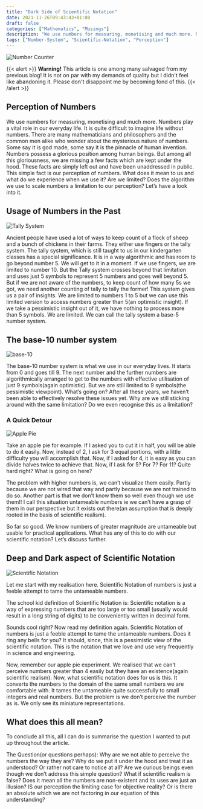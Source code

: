 ```yaml
---
title: "Dark Side of Scientific Notation"
date: 2021-11-26T09:43:43+01:00
draft: false
categories: ["Mathematics", "Musings"]
description: "We use numbers for measuring, monetising and much more. Numbers play a vital role in our everyday life. It is quite difficult to imagine life without numbers. There are many mathematicians and philosophers and ..."
tags: ["Number-System", "Scientific-Notation", "Perception"]
---
```


![Number Counter](img/pexels-logan-kirschner-1364700.jpeg)

{{< alert >}}
**Warning!** This article is one among many salvaged from my previous blog! It is not on par with my demands of quality but I didn't feel like abandoning it. Please don't disappoint me by becoming fond of this.
{{< /alert >}}

## Perception of Numbers
We use numbers for measuring, monetising and much more. Numbers play a vital role in our everyday life. It is quite difficult to imagine life without numbers. There are many mathematicians and philosophers and the common men alike who wonder about the mysterious nature of numbers. Some say it is god made, some say it is the pinnacle of human invention. Numbers possess a glorious position among human beings. But among all this gloriousness, we are missing a few facts which are kept under the hood. These facts are simply left out and have been unaddressed in public. This simple fact is our perception of numbers. What does it mean to us and what do we experience when we use it? Are we limited? Does the algorithm we use to scale numbers a limitation to our perception? Let’s have a look into it.

## Usage of Numbers in the Past
![Tally System](img/pexels-pixabay-235985-1.jpeg "Tally System to Denote Numbers")

Ancient people have used a lot of ways to keep count of a flock of sheep and a bunch of chickens in their farms. They either use fingers or the tally system. The tally system, which is still taught to us in our kindergarten classes has a special significance. It is in a way algorithmic and has room to go beyond number 5. We will get to it in a moment. If we use fingers, we are limited to number 10. But the Tally system crosses beyond that limitation and uses just 5 symbols to represent 5 numbers and goes well beyond 5. But if we are not aware of the numbers, to keep count of how many 5s we got, we need another counting of tally to tally the former! This system gives us a pair of insights. We are limited to numbers 1 to 5 but we can use this limited version to access numbers greater than 5(an optimistic insight). If we take a pessimistic insight out of it, we have nothing to process more than 5 symbols. We are limited. We can call the tally system a base-5 number system.

## The base-10 number system

![base-10](img/050718_EC_numbers_feat.jpeg)

The base-10 number system is what we use in our everyday lives. It starts from 0 and goes till 9. The next number and the further numbers are algorithmically arranged to get to the numbers with effective utilisation of just 9 symbols(again optimistic). But we are still limited to 9 symbols(the pessimistic viewpoint). What’s going on? After all these years, we haven’t been able to effectively resolve these issues yet. Why are we still sticking around with the same limitation? Do we even recognise this as a limitation?

### A Quick Detour

![Apple Pie](img/apple-pie-recipe19.jpeg "An Apple Pie")

Take an apple pie for example. If I asked you to cut it in half, you will be able to do it easily. Now, instead of 2, I ask for 3 equal portions, with a little difficulty you will accomplish that. Now, if I asked for 4, it is easy as you can divide halves twice to achieve that. Now, if I ask for 5? For 7? For 11? Quite hard right? What is going on here?

The problem with higher numbers is, we can’t visualize them easily. Partly because we are not wired that way and partly because we are not trained to do so. Another part is that we don’t know them so well even though we use them!! I call this situation untameable numbers ie we can’t have a grasp of them in our perspective but it exists out there(an assumption that is deeply rooted in the basis of scientific realism).

So far so good. We know numbers of greater magnitude are untameable but usable for practical applications. What has any of this to do with our scientific notation? Let’s discuss further.

## Deep and Dark aspect of Scientific Notation

![Scientific Notation](img/scientific-notation.jpeg "The Scientific Notation")

Let me start with my realisation here. Scientific Notation of numbers is just a feeble attempt to tame the untameable numbers.

The school kid definition of Scientific Notation is: Scientific notation is a way of expressing numbers that are too large or too small (usually would result in a long string of digits) to be conveniently written in decimal form.

Sounds cool right? Now read my definition again. Scientific Notation of numbers is just a feeble attempt to tame the untameable numbers. Does it ring any bells for you? It should, since, this is a pessimistic view of the scientific notation. This is the notation that we love and use very frequently in science and engineering.

Now, remember our apple pie experiment. We realised that we can’t perceive numbers greater than 4 easily but they have an existence(again scientific realism). Now, what scientific notation does for us is this. It converts the numbers to the domain of the same small numbers we are comfortable with. It tames the untameable quite successfully to small integers and real numbers. But the problem is we don’t perceive the number as is. We only see its miniature representations.

## What does this all mean?
To conclude all this, all I can do is summarise the question I wanted to put up throughout the article.

The Question(or questions perhaps): Why are we not able to perceive the numbers the way they are? Why do we put it under the hood and treat it as understood? Or rather not care to notice at all? Are we curious beings even though we don’t address this simple question? What if scientific realism is false? Does it mean all the numbers are non-existent and its uses are just an illusion? IS our perception the limiting case for objective reality? Or is there an absolute which we are not factoring in our equation of this understanding?